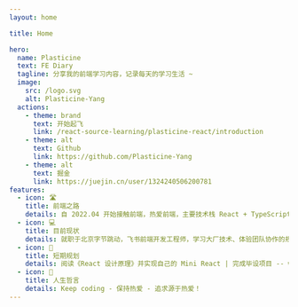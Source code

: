```yaml
---
layout: home

title: Home

hero:
  name: Plasticine
  text: FE Diary
  tagline: 分享我的前端学习内容，记录每天的学习生活 ~
  image:
    src: /logo.svg
    alt: Plasticine-Yang
  actions:
    - theme: brand
      text: 开始起飞
      link: /react-source-learning/plasticine-react/introduction
    - theme: alt
      text: Github
      link: https://github.com/Plasticine-Yang
    - theme: alt
      text: 掘金
      link: https://juejin.cn/user/1324240506200781
features:
  - icon: 🛣️
    title: 前端之路
    details: 自 2022.04 开始接触前端，热爱前端，主要技术栈 React + TypeScript，对 React 源码有深入的理解，未来有学习 Rust 的计划
  - icon: 💻
    title: 目前现状
    details: 就职于北京字节跳动，飞书前端开发工程师，学习大厂技术、体验团队协作的规范流程、积累工作经验
  - icon: 🎯
    title: 短期规划
    details: 阅读《React 设计原理》并实现自己的 Mini React | 完成毕设项目 -- web 前端监控系统的设计与实现
  - icon: 💌
    title: 人生哲言
    details: Keep coding - 保持热爱 - 追求源于热爱！
---
```


